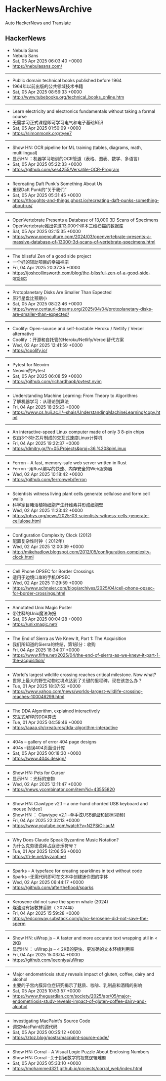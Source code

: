 # HackerNewsArchive
Auto HackerNews and Translate

## HackerNews
* Nebula Sans
* Nebula Sans
* Sat, 05 Apr 2025 06:03:40 +0000
* https://nebulasans.com/
----
* Public domain technical books published before 1964
* 1964年以前出版的公共领域技术书籍
* Sat, 05 Apr 2025 08:56:33 +0000
* http://www.tubebooks.org/technical_books_online.htm
----
* Learn electricity and electronics fundamentals without taking a formal course
* 无需学习正式课程即可学习电气和电子基础知识
* Sat, 05 Apr 2025 01:50:09 +0000
* https://simonmonk.org/tyee7
----
* Show HN: OCR pipeline for ML training (tables, diagrams, math, multilingual)
* 显示HN ：机器学习培训的OCR管道（表格、图表、数学、多语言）
* Sat, 05 Apr 2025 05:22:33 +0000
* https://github.com/ses4255/Versatile-OCR-Program
----
* Recreating Daft Punk's Something About Us
* 重现Daft Punk的“关于我们”
* Sat, 05 Apr 2025 05:31:45 +0000
* https://thoughts-and-things.ghost.io/recreating-daft-punks-something-about-us/
----
* OpenVertebrate Presents a Database of 13,000 3D Scans of Specimens
* OpenVertebrate推出包含13,000个样本三维扫描的数据库
* Sat, 05 Apr 2025 02:15:35 +0000
* https://www.openculture.com/2024/03/openvertebrate-presents-a-massive-database-of-13000-3d-scans-of-vertebrate-specimens.html
----
* The blissful Zen of a good side project
* 一个好的辅助项目的幸福禅宗
* Fri, 04 Apr 2025 20:37:35 +0000
* https://joshcollinsworth.com/blog/the-blissful-zen-of-a-good-side-project
----
* Protoplanetary Disks Are Smaller Than Expected
* 原行星盘比预期小
* Sat, 05 Apr 2025 08:22:46 +0000
* https://www.centauri-dreams.org/2025/04/04/protoplanetary-disks-are-smaller-than-expected/
----
* Coolify: Open-source and self-hostable Heroku / Netlify / Vercel alternative
* Coolify ：开源和自托管的Heroku/Netlify/Vercel替代方案
* Wed, 02 Apr 2025 12:41:59 +0000
* https://coolify.io/
----
* Pytest for Neovim
* Neovim的Pytest
* Sat, 05 Apr 2025 06:08:59 +0000
* https://github.com/richardhapb/pytest.nvim
----
* Understanding Machine Learning: From Theory to Algorithms
* 了解机器学习：从理论到算法
* Fri, 04 Apr 2025 18:25:23 +0000
* https://www.cs.huji.ac.il/~shais/UnderstandingMachineLearning/copy.html
----
* An interactive-speed Linux computer made of only 3 8-pin chips
* 仅由3个8针芯片制成的交互式速度Linux计算机
* Fri, 04 Apr 2025 19:22:37 +0000
* https://dmitry.gr/?r=05.Projects&proj=36.%208pinLinux
----
* Ferron – A fast, memory-safe web server written in Rust
* Ferron –用Rust编写的快速、内存安全的Web服务器
* Wed, 02 Apr 2025 10:18:42 +0000
* https://github.com/ferronweb/ferron
----
* Scientists witness living plant cells generate cellulose and form cell walls
* 科学家目睹活植物细胞产生纤维素并形成细胞壁
* Wed, 02 Apr 2025 11:23:42 +0000
* https://phys.org/news/2025-03-scientists-witness-cells-generate-cellulose.html
----
* Configuration Complexity Clock (2012)
* 配置复杂性时钟（ 2012年）
* Wed, 02 Apr 2025 12:00:39 +0000
* http://mikehadlow.blogspot.com/2012/05/configuration-complexity-clock.html
----
* Cell Phone OPSEC for Border Crossings
* 适用于边境口岸的手机OPSEC
* Wed, 02 Apr 2025 11:29:59 +0000
* https://www.schneier.com/blog/archives/2025/04/cell-phone-opsec-for-border-crossings.html
----
* Annotated Unix Magic Poster
* 带注释的Unix魔法海报
* Sat, 05 Apr 2025 00:04:28 +0000
* https://unixmagic.net/
----
* The End of Sierra as We Knew It, Part 1: The Acquisition
* 我们所知道的Sierra的终结，第1部分：收购
* Fri, 04 Apr 2025 18:34:07 +0000
* https://www.filfre.net/2025/04/the-end-of-sierra-as-we-knew-it-part-1-the-acquisition/
----
* World's largest wildlife crossing reaches critical milestone. Now what?
* 世界上最大的野生动物过境点达到了关键的里程碑。现在该怎么办？
* Tue, 01 Apr 2025 18:37:52 +0000
* https://www.yahoo.com/news/worlds-largest-wildlife-crossing-reaches-100046299.html
----
* The DDA Algorithm, explained interactively
* 交互式解释的DDA算法
* Tue, 01 Apr 2025 04:59:46 +0000
* https://aaaa.sh/creatures/dda-algorithm-interactive
----
* 404s – gallery of error 404 page designs
* 404s –错误404页面设计库
* Sat, 05 Apr 2025 00:18:30 +0000
* https://www.404s.design/
----
* Show HN: Pets for Cursor
* 显示HN ：光标的宠物
* Wed, 02 Apr 2025 12:11:47 +0000
* https://news.ycombinator.com/item?id=43555820
----
* Show HN: Clawtype v2.1 – a one-hand chorded USB keyboard and mouse [video]
* Show HN ： Clawtype v2.1 –单手弦USB键盘和鼠标[视频]
* Fri, 04 Apr 2025 22:32:13 +0000
* https://www.youtube.com/watch?v=N2PSiOl-auM
----
* Why Does Claude Speak Byzantine Music Notation?
* 为什么克劳德说拜占庭音乐符号？
* Tue, 01 Apr 2025 12:06:56 +0000
* https://fi-le.net/byzantine/
----
* Sparks – A typeface for creating sparklines in text without code
* Sparks –无需代码即可在文本中创建迷你图的字体
* Wed, 02 Apr 2025 06:44:17 +0000
* https://github.com/aftertheflood/sparks
----
* Kerosene did not save the sperm whale (2024)
* 煤油没有拯救抹香鲸（ 2024年）
* Fri, 04 Apr 2025 15:59:28 +0000
* https://edconway.substack.com/p/no-kerosene-did-not-save-the-sperm
----
* Show HN: uWrap.js – A faster and more accurate text wrapping util in < 2KB
* 显示HN ： uWrap.js – < 2KB的更快、更准确的文本环绕利用率
* Fri, 04 Apr 2025 15:03:04 +0000
* https://github.com/leeoniya/uWrap
----
* Major endometriosis study reveals impact of gluten, coffee, dairy and alcohol
* 主要的子宫内膜异位症研究揭示了麸质、咖啡、乳制品和酒精的影响
* Sat, 05 Apr 2025 10:53:57 +0000
* https://www.theguardian.com/society/2025/apr/05/major-endometriosis-study-reveals-impact-of-gluten-coffee-dairy-and-alcohol
----
* Investigating MacPaint's Source Code
* 调查MacPaint的源代码
* Sat, 05 Apr 2025 00:25:12 +0000
* https://ztoz.blog/posts/macpaint-source-code/
----
* Show HN: Corral – A Visual Logic Puzzle About Enclosing Numbers
* Show HN: Corral –关于封闭数字的视觉逻辑难题
* Sat, 05 Apr 2025 05:33:10 +0000
* https://mohammed321.github.io/projects/corral_web/index.html
----

